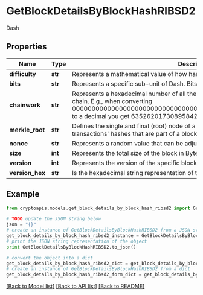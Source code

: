 # GetBlockDetailsByBlockHashRIBSD2

Dash

## Properties
Name | Type | Description | Notes
------------ | ------------- | ------------- | -------------
**difficulty** | **str** | Represents a mathematical value of how hard it is to find a valid hash for this block. | 
**bits** | **str** | Represents a specific sub-unit of Dash. Bits have two-decimal precision. | 
**chainwork** | **str** | Represents a hexadecimal number of all the hashes necessary to produce the current chain. E.g., when converting 0000000000000000000000000000000000000000000086859f7a841475b236fd to a decimal you get 635262017308958427068157 hashes, or 635262 exahashes. | 
**merkle_root** | **str** | Defines the single and final (root) node of a Merkle tree. It is the combined hash of all transactions&#39; hashes that are part of a blockchain block. | 
**nonce** | **str** | Represents a random value that can be adjusted to satisfy the Proof of Work. | 
**size** | **int** | Represents the total size of the block in Bytes. | 
**version** | **int** | Represents the version of the specific block on the blockchain. | 
**version_hex** | **str** | Is the hexadecimal string representation of the block&#39;s version. | 

## Example

```python
from cryptoapis.models.get_block_details_by_block_hash_ribsd2 import GetBlockDetailsByBlockHashRIBSD2

# TODO update the JSON string below
json = "{}"
# create an instance of GetBlockDetailsByBlockHashRIBSD2 from a JSON string
get_block_details_by_block_hash_ribsd2_instance = GetBlockDetailsByBlockHashRIBSD2.from_json(json)
# print the JSON string representation of the object
print GetBlockDetailsByBlockHashRIBSD2.to_json()

# convert the object into a dict
get_block_details_by_block_hash_ribsd2_dict = get_block_details_by_block_hash_ribsd2_instance.to_dict()
# create an instance of GetBlockDetailsByBlockHashRIBSD2 from a dict
get_block_details_by_block_hash_ribsd2_form_dict = get_block_details_by_block_hash_ribsd2.from_dict(get_block_details_by_block_hash_ribsd2_dict)
```
[[Back to Model list]](../README.md#documentation-for-models) [[Back to API list]](../README.md#documentation-for-api-endpoints) [[Back to README]](../README.md)


